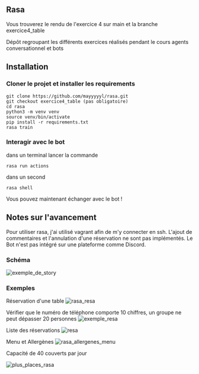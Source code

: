 ## Rasa 

Vous trouverez le rendu de l'exercice 4 sur main et la branche exercice4_table

Dépôt regroupant les différents exercices réalisés pendant le cours agents conversationnel et bots

## Installation 

### Cloner le projet et installer les requirements
```
git clone https://github.com/mayyyyyl/rasa.git
git checkout exercice4_table (pas obligatoire)
cd rasa
python3 -m venv venv
source venv/bin/activate
pip install -r requirements.txt
rasa train
```
### Interagir avec le bot

dans un terminal lancer la commande
```
rasa run actions
```

dans un second 
```
rasa shell
```

Vous pouvez maintenant échanger avec le bot !

## Notes sur l'avancement

Pour utiliser rasa, j'ai utilisé vagrant afin de m'y connecter en ssh.
L'ajout de commentaires et l'annulation d'une réservation ne sont pas implémentés.
Le Bot n'est pas intégré sur une plateforme comme Discord.

### Schéma 

![exemple_de_story](https://github.com/mayyyyyl/rasa/assets/90853285/0ba4b7ab-3ec9-4e88-be49-0c7a30b86b4d)

### Exemples
 Réservation d'une table
![rasa_resa](https://github.com/mayyyyyl/rasa/assets/90853285/78977531-4128-4946-9baa-2d932f2c7669)

 Vérifier que le numéro de téléphone comporte 10 chiffres, un groupe ne peut dépasser 20 personnes
![exemple_resa](https://github.com/mayyyyyl/rasa/assets/90853285/eb25d8c5-c869-4edb-a0b7-517db08e77a8)

 Liste des réservations
![resa](https://github.com/mayyyyyl/rasa/assets/90853285/1a319f8b-b7e2-4dba-aca9-801bbbad302d)

 Menu et Allergènes
![rasa_allergenes_menu](https://github.com/mayyyyyl/rasa/assets/90853285/7c17cfac-9906-477e-b360-aea359a9f7cb)

Capacité de 40 couverts par jour

![plus_places_rasa](https://github.com/mayyyyyl/rasa/assets/90853285/e7020ee0-37f8-450e-a892-77e223b7300a)
